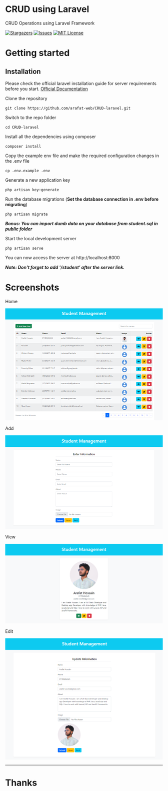 # CRUD using Laravel
 CRUD Operations using Laravel Framework

[![Stargazers](https://img.shields.io/github/stars/arafat-web/CRUD-laravel?style=for-the-badge)](https://github.com/arafat-web/CRUD-laravel/stargazers)
[![Issues](https://img.shields.io/github/issues/arafat-web/CRUD-laravel?style=for-the-badge)](https://github.com/arafat-web/CRUD-laravel/issues)
[![MIT License](https://img.shields.io/github/license/arafat-web/CRUD-laravel?style=for-the-badge)](https://github.com/arafat-web/CRUD-laravel)



# Getting started

## Installation

Please check the official laravel installation guide for server requirements before you start. [Official Documentation](https://laravel.com/docs/9.x)

Clone the repository

    git clone https://github.com/arafat-web/CRUD-laravel.git

Switch to the repo folder

    cd CRUD-laravel

Install all the dependencies using composer

    composer install

Copy the example env file and make the required configuration changes in the .env file

    cp .env.example .env

Generate a new application key

    php artisan key:generate

Run the database migrations (**Set the database connection in .env before migrating**)

    php artisan migrate

***Bonus: You can import dumb data on your database from student.sql in public folder***

Start the local development server

    php artisan serve

You can now access the server at http://localhost:8000

***Note: Don't forget to add '/student' after the server link.***
# Screenshots

Home

 ![alt](screenshots/home.png)

Add

 ![alt](screenshots/add.png)

View

 ![alt](screenshots/show.png)
 
 Edit
 
 ![alt](screenshots/edit.png)

 <hr>

 # Thanks
